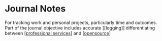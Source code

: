 # Journal Notes

For tracking work and personal projects, particularly time and outcomes.
Part of the journal objective includes accurate [[logging]] differentiating between [[professional services]] and [[opensource]]

[//begin]: # "Autogenerated link references for markdown compatibility"
[professional services]: professional-services.md "Professional Services"
[opensource]: opensource.md "Opensource"
[//end]: # "Autogenerated link references"